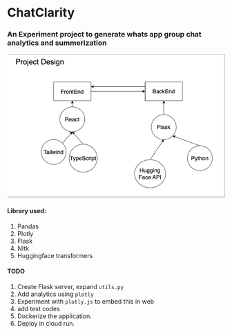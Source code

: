 # ChatClarity

### An Experiment project to generate whats app group chat analytics and summerization
![Design](diagrams/super_higher_level_design.png)

#### Library used:
1. Pandas
2. Plotly
3. Flask
4. Nltk
5. Huggingface transformers


#### TODO
1. Create Flask server, expand `utils.py`
2. Add analytics using `plotly`
3. Experiment with `plotly.js` to embed this in web
4. add test codes
5. Dockerize the application.
6. Deploy in cloud run.